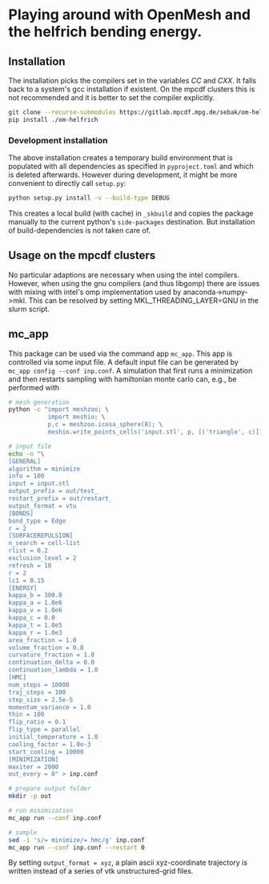 # Playing around with OpenMesh and the helfrich bending energy.

## Installation

The installation picks the compilers set in the variables $CC$ and $CXX$. It
falls back to a system's gcc installation if existent. On the mpcdf clusters
this is not recommended and it is better to set the compiler explicitly.

```bash
git clone --recurse-submodules https://gitlab.mpcdf.mpg.de/sebak/om-helfrich.git`
pip install ./om-helfrich
```

### Development installation

The above installation creates a temporary build environment that is populated
with all dependencies as specified in `pyproject.toml` and which is deleted
afterwards. However during development, it might be more convenient to directly
call `setup.py`:
```bash
python setup.py install -v --build-type DEBUG
```
This creates a local build (with cache) in `_skbuild` and copies the package
manually to the current python's `side-packages` destination. But installation 
of build-dependencies is not taken care of.

## Usage on the mpcdf clusters

No particular adaptions are necessary when using the intel compilers. However,
when using the gnu compilers (and thus libgomp) there are issues with mixing
with intel's omp implementation used by anaconda-\>numpy-\>mkl. This can be
resolved by setting MKL\_THREADING\_LAYER=GNU in the slurm script.

## mc\_app

This package can be used via the command app `mc_app`. This app is controlled
via some input file. A default input file can be generated by `mc_app config
--conf inp.conf`. A simulation that first runs a minimization and then restarts
sampling with hamiltonian monte carlo can, e.g., be performed with

```bash
# mesh generation
python -c "import meshzoo; \
           import meshio; \
           p,c = meshzoo.icosa_sphere(8); \
           meshio.write_points_cells('input.stl', p, [('triangle', c)])"

# input file
echo -n "\
[GENERAL]
algorithm = minimize
info = 100
input = input.stl
output_prefix = out/test_
restart_prefix = out/restart_
output_format = vtu
[BONDS]
bond_type = Edge
r = 2
[SURFACEREPULSION]
n_search = cell-list
rlist = 0.2
exclusion_level = 2
refresh = 10
r = 2
lc1 = 0.15
[ENERGY]
kappa_b = 300.0
kappa_a = 1.0e6
kappa_v = 1.0e6
kappa_c = 0.0
kappa_t = 1.0e5
kappa_r = 1.0e3
area_fraction = 1.0
volume_fraction = 0.8
curvature_fraction = 1.0
continuation_delta = 0.0
continuation_lambda = 1.0
[HMC]
num_steps = 10000
traj_steps = 100
step_size = 2.5e-5
momentum_variance = 1.0
thin = 100
flip_ratio = 0.1
flip_type = parallel
initial_temperature = 1.0
cooling_factor = 1.0e-3
start_cooling = 10000
[MINIMIZATION]
maxiter = 2000
out_every = 0" > inp.conf

# prepare output folder
mkdir -p out

# run minimization
mc_app run --conf inp.conf

# sample
sed -i 's/= minimize/= hmc/g' inp.conf
mc_app run --conf inp.conf --restart 0
```
By setting `output_format = xyz`, a plain ascii xyz-coordinate trajectory
is written instead of a series of vtk unstructured-grid files.

